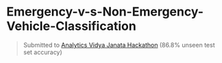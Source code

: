 # Emergency-v-s-Non-Emergency-Vehicle-Classification

> Submitted to [Analytics Vidya Janata Hackathon](https://datahack.analyticsvidhya.com/contest/janatahack-computer-vision-hackathon/) (86.8% unseen test set accuracy)
